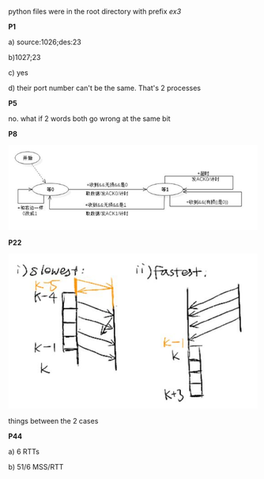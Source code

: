 python files were in the root directory with prefix *ex3*

**P1**

a) source:1026;des:23

b)1027;23

c) yes

d) their port number can't be the same. That's 2 processes

**P5**

no. what if 2 words both go wrong at the same bit

**P8**

![Image text](/img/3-0.JPG)

**P22**

![Image text](/img/3-1.JPG)

things between the 2 cases

**P44**

a) 6 RTTs

b) 51/6 MSS/RTT

